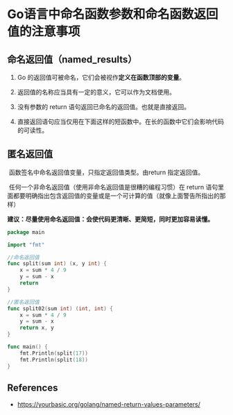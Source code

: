 # Go语言中命名函数参数和命名函数返回值的注意事项



## 命名返回值（named_results）

1. Go 的返回值可被命名，它们会被视作**定义在函数顶部的变量**。
2. 返回值的名称应当具有一定的意义，它可以作为文档使用。

3. 没有参数的 return 语句返回已命名的返回值。也就是直接返回。

4. 直接返回语句应当仅用在下面这样的短函数中。在长的函数中它们会影响代码的可读性。


## 匿名返回值 

​	函数签名中命名返回值变量，只指定返回值类型。由return 指定返回值。

​	任何一个非命名返回值（使用非命名返回值是很糟的编程习惯）在 return 语句里面都要明确指出包含返回值的变量或是一个可计算的值（就像上面警告所指出的那样）

​	**建议：尽量使用命名返回值：会使代码更清晰、更简短，同时更加容易读懂。**

```go
package main

import "fmt"

//命名返回值
func split(sum int) (x, y int) {
	x = sum * 4 / 9
	y = sum - x
	return
}

//匿名返回值
func split02(sum int) (int, int) {
	x = sum * 4 / 9
	y = sum - x
	return x, y
}

func main() {
	fmt.Println(split(17))
	fmt.Println(split(18))
}
```



## References

* https://yourbasic.org/golang/named-return-values-parameters/